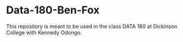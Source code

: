 # Data-180-Ben-Fox
This repository is meant to be used in the class DATA 180 at Dickinson College with Kennedy Odongo.
